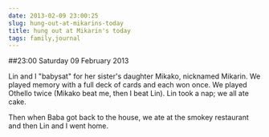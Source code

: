 ```yaml
---
date: 2013-02-09 23:00:25
slug: hung-out-at-mikarins-today
title: hung out at Mikarin's today
tags: family,journal
---
```


##23:00 Saturday 09 February 2013

Lin and I "babysat" for her sister's daughter Mikako, nicknamed Mikarin. We played memory with a full deck of cards and each won once. We played Othello twice (Mikako beat me, then I beat Lin). Lin took a nap; we all ate cake.

Then when Baba got back to the house, we ate at the smokey restaurant and then Lin and I went home.
